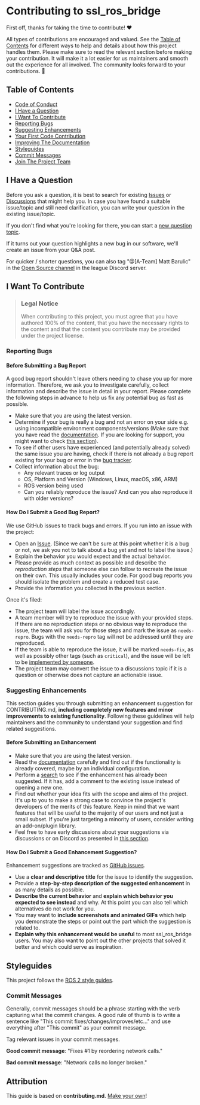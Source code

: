 # Contributing to ssl_ros_bridge

First off, thanks for taking the time to contribute! ❤️

All types of contributions are encouraged and valued. See the [Table of Contents](#table-of-contents) for different ways to help and details about how this project handles them. Please make sure to read the relevant section before making your contribution. It will make it a lot easier for us maintainers and smooth out the experience for all involved. The community looks forward to your contributions. 🎉

## Table of Contents

- [Code of Conduct](#code-of-conduct)
- [I Have a Question](#i-have-a-question)
- [I Want To Contribute](#i-want-to-contribute)
- [Reporting Bugs](#reporting-bugs)
- [Suggesting Enhancements](#suggesting-enhancements)
- [Your First Code Contribution](#your-first-code-contribution)
- [Improving The Documentation](#improving-the-documentation)
- [Styleguides](#styleguides)
- [Commit Messages](#commit-messages)
- [Join The Project Team](#join-the-project-team)

<!-- TODO
## Code of Conduct

This project and everyone participating in it is governed by the
[CONTRIBUTING.md Code of Conduct](blob/master/CODE_OF_CONDUCT.md).
By participating, you are expected to uphold this code. Please report unacceptable behavior
to <>. -->

## I Have a Question

<!-- > If you want to ask a question, we assume that you have read the available [Documentation](). -->

Before you ask a question, it is best to search for existing [Issues](https://github.com/SSL-A-Team/ssl_ros_bridge/issues) or [Discussions](https://github.com/SSL-A-Team/ssl_ros_bridge/discussions) that might help you. In case you have found a suitable issue/topic and still need clarification, you can write your question in the existing issue/topic.

If you don't find what you're looking for there, you can start a [new question topic](https://github.com/SSL-A-Team/ssl_ros_bridge/discussions/new?category=q-a).

If it turns out your question highlights a new bug in our software, we'll create an issue from your Q&A post.

For quicker / shorter questions, you can also tag "@[A-Team] Matt Barulic" in the [Open Source channel](https://discord.com/channels/465455923415220234/467643497122496543) in the league Discord server.

## I Want To Contribute

> ### Legal Notice 
> When contributing to this project, you must agree that you have authored 100% of the content, that you have the necessary rights to the content and that the content you contribute may be provided under the project license.

### Reporting Bugs

#### Before Submitting a Bug Report

A good bug report shouldn't leave others needing to chase you up for more information. Therefore, we ask you to investigate carefully, collect information and describe the issue in detail in your report. Please complete the following steps in advance to help us fix any potential bug as fast as possible.

- Make sure that you are using the latest version.
- Determine if your bug is really a bug and not an error on your side e.g. using incompatible environment components/versions (Make sure that you have read the [documentation](). If you are looking for support, you might want to check [this section](#i-have-a-question)).
- To see if other users have experienced (and potentially already solved) the same issue you are having, check if there is not already a bug report existing for your bug or error in the [bug tracker](issues?q=label%3Abug).
- Collect information about the bug:
    - Any relevant traces or log output
    - OS, Platform and Version (Windows, Linux, macOS, x86, ARM)
    - ROS version being used
    - Can you reliably reproduce the issue? And can you also reproduce it with older versions?

#### How Do I Submit a Good Bug Report?

We use GitHub issues to track bugs and errors. If you run into an issue with the project:

- Open an [Issue](https://github.com/SSL-A-Team/ssl_ros_bridge/issues/new). (Since we can't be sure at this point whether it is a bug or not, we ask you not to talk about a bug yet and not to label the issue.)
- Explain the behavior you would expect and the actual behavior.
- Please provide as much context as possible and describe the *reproduction steps* that someone else can follow to recreate the issue on their own. This usually includes your code. For good bug reports you should isolate the problem and create a reduced test case.
- Provide the information you collected in the previous section.

Once it's filed:

- The project team will label the issue accordingly.
- A team member will try to reproduce the issue with your provided steps. If there are no reproduction steps or no obvious way to reproduce the issue, the team will ask you for those steps and mark the issue as `needs-repro`. Bugs with the `needs-repro` tag will not be addressed until they are reproduced.
- If the team is able to reproduce the issue, it will be marked `needs-fix`, as well as possibly other tags (such as `critical`), and the issue will be left to be [implemented by someone](#your-first-code-contribution).
- The project team may convert the issue to a discussions topic if it is a question or otherwise does not capture an actionable issue.

### Suggesting Enhancements

This section guides you through submitting an enhancement suggestion for CONTRIBUTING.md, **including completely new features and minor improvements to existing functionality**. Following these guidelines will help maintainers and the community to understand your suggestion and find related suggestions.

#### Before Submitting an Enhancement

- Make sure that you are using the latest version.
- Read the [documentation]() carefully and find out if the functionality is already covered, maybe by an individual configuration.
- Perform a [search](https://github.com/SSL-A-Team/ssl_ros_bridge/issues) to see if the enhancement has already been suggested. If it has, add a comment to the existing issue instead of opening a new one.
- Find out whether your idea fits with the scope and aims of the project. It's up to you to make a strong case to convince the project's developers of the merits of this feature. Keep in mind that we want features that will be useful to the majority of our users and not just a small subset. If you're just targeting a minority of users, consider writing an add-on/plugin library.
- Feel free to have early discussions about your suggestions via discussions or on Discord as presented in [this section](#i-have-a-question).

#### How Do I Submit a Good Enhancement Suggestion?

Enhancement suggestions are tracked as [GitHub issues](https://github.com/SSL-A-Team/ssl_ros_bridge/issues).

- Use a **clear and descriptive title** for the issue to identify the suggestion.
- Provide a **step-by-step description of the suggested enhancement** in as many details as possible.
- **Describe the current behavior** and **explain which behavior you expected to see instead** and why. At this point you can also tell which alternatives do not work for you.
- You may want to **include screenshots and animated GIFs** which help you demonstrate the steps or point out the part which the suggestion is related to.
- **Explain why this enhancement would be useful** to most ssl_ros_bridge users. You may also want to point out the other projects that solved it better and which could serve as inspiration.

<!-- TODO
### Your First Code Contribution

### Improving The Documentation -->

## Styleguides

This project follows the [ROS 2 style guides](https://docs.ros.org/en/rolling/The-ROS2-Project/Contributing/Code-Style-Language-Versions.html).

### Commit Messages

Generally, commit messages should be a phrase starting with the verb capturing what the commit changes. A good rule of thumb is to write a sentence like "This commit fixes/changes/improves/etc..." and use everything after "This commit" as your commit message.

Tag relevant issues in your commit messages.

**Good commit message**: "Fixes #1 by reordering network calls."

**Bad commit message**: "Network calls no longer broken."

## Attribution

This guide is based on **contributing.md**. [Make your own](https://contributing.md/)!
